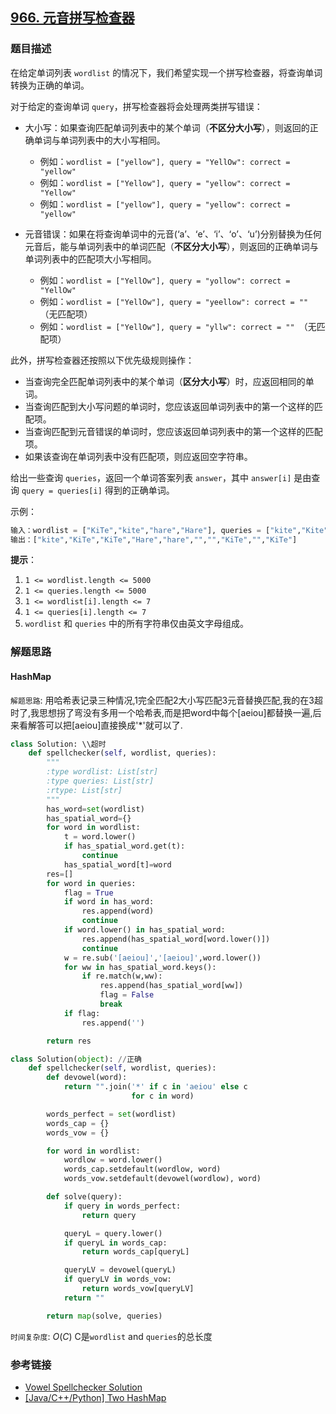 ## [966. 元音拼写检查器]()

### 题目描述

在给定单词列表 `wordlist` 的情况下，我们希望实现一个拼写检查器，将查询单词转换为正确的单词。

对于给定的查询单词 `query`，拼写检查器将会处理两类拼写错误：

* 大小写：如果查询匹配单词列表中的某个单词（**不区分大小写**），则返回的正确单词与单词列表中的大小写相同。
	* 例如：`wordlist = ["yellow"], query = "YellOw": correct = "yellow"`
	* 例如：`wordlist = ["Yellow"], query = "yellow": correct = "Yellow"`
	* 例如：`wordlist = ["yellow"], query = "yellow": correct = "yellow"`
* 元音错误：如果在将查询单词中的元音(‘a’、‘e’、‘i’、‘o’、‘u’)分别替换为任何元音后，能与单词列表中的单词匹配（**不区分大小写**），则返回的正确单词与单词列表中的匹配项大小写相同。

	* 例如：`wordlist = ["YellOw"], query = "yollow": correct = "YellOw"`
	* 例如：`wordlist = ["YellOw"], query = "yeellow": correct = "" `（无匹配项）
	* 例如：`wordlist = ["YellOw"], query = "yllw": correct = "" `（无匹配项）

此外，拼写检查器还按照以下优先级规则操作：

* 当查询完全匹配单词列表中的某个单词（**区分大小写**）时，应返回相同的单词。
* 当查询匹配到大小写问题的单词时，您应该返回单词列表中的第一个这样的匹配项。
* 当查询匹配到元音错误的单词时，您应该返回单词列表中的第一个这样的匹配项。
* 如果该查询在单词列表中没有匹配项，则应返回空字符串。

给出一些查询 `queries`，返回一个单词答案列表 `answer`，其中 `answer[i]` 是由查询 `query = queries[i]` 得到的正确单词。

 

示例：

``` python
输入：wordlist = ["KiTe","kite","hare","Hare"], queries = ["kite","Kite","KiTe","Hare","HARE","Hear","hear","keti","keet","keto"]
输出：["kite","KiTe","KiTe","Hare","hare","","","KiTe","","KiTe"]
```

**提示**：

1. `1 <= wordlist.length <= 5000`
2. `1 <= queries.length <= 5000`
3. `1 <= wordlist[i].length <= 7`
4. `1 <= queries[i].length <= 7`
5. `wordlist` 和 `queries` 中的所有字符串仅由英文字母组成。

### 解题思路

#### HashMap

`解题思路`:  用哈希表记录三种情况,1完全匹配2大小写匹配3元音替换匹配,我的在3超时了,我思想拐了弯没有多用一个哈希表,而是把word中每个[aeiou]都替换一遍,后来看解答可以把[aeiou]直接换成'\*'就可以了.

```python
class Solution: \\超时
    def spellchecker(self, wordlist, queries):
        """
        :type wordlist: List[str]
        :type queries: List[str]
        :rtype: List[str]
        """
        has_word=set(wordlist)
        has_spatial_word={}
        for word in wordlist:
            t = word.lower()
            if has_spatial_word.get(t):
                continue
            has_spatial_word[t]=word
        res=[]
        for word in queries:
            flag = True
            if word in has_word:
                res.append(word)
                continue
            if word.lower() in has_spatial_word:
                res.append(has_spatial_word[word.lower()])
                continue
            w = re.sub('[aeiou]','[aeiou]',word.lower())
            for ww in has_spatial_word.keys():
                if re.match(w,ww):
                    res.append(has_spatial_word[ww])
                    flag = False
                    break
            if flag:
                res.append('')

        return res
```

```python
class Solution(object): //正确
    def spellchecker(self, wordlist, queries):
        def devowel(word):
            return "".join('*' if c in 'aeiou' else c
                           for c in word)

        words_perfect = set(wordlist)
        words_cap = {}
        words_vow = {}

        for word in wordlist:
            wordlow = word.lower()
            words_cap.setdefault(wordlow, word)
            words_vow.setdefault(devowel(wordlow), word)

        def solve(query):
            if query in words_perfect:
                return query

            queryL = query.lower()
            if queryL in words_cap:
                return words_cap[queryL]

            queryLV = devowel(queryL)
            if queryLV in words_vow:
                return words_vow[queryLV]
            return ""

        return map(solve, queries)
```
`时间复杂度`: $O(C)$ C是`wordlist` and `queries`的总长度

### 参考链接

* [Vowel Spellchecker Solution](https://leetcode.com/problems/vowel-spellchecker/solution/) 
* [[Java/C++/Python] Two HashMap](https://leetcode.com/problems/vowel-spellchecker/discuss/211189/JavaC%2B%2BPython-Two-HashMap) 